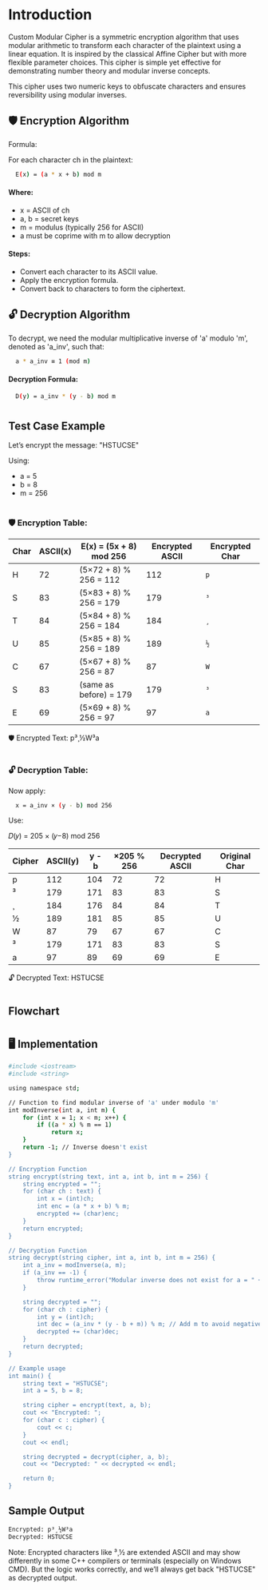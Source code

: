
# Introduction

Custom Modular Cipher is a symmetric encryption algorithm that uses modular arithmetic to transform each character of the plaintext using a linear equation. It is inspired by the classical Affine Cipher but with more flexible parameter choices. This cipher is simple yet effective for demonstrating number theory and modular inverse concepts.

This cipher uses two numeric keys to obfuscate characters and ensures reversibility using modular inverses.



## 🛡️ Encryption Algorithm

Formula:

For each character ch in the plaintext:

```bash
  E(x) = (a * x + b) mod m
```


#### Where:

- x = ASCII of ch
- a, b = secret keys
- m = modulus (typically 256 for ASCII)
- a must be coprime with m to allow decryption

#### Steps:

- Convert each character to its ASCII value.
- Apply the encryption formula.
- Convert back to characters to form the ciphertext.
## 🔓 Decryption Algorithm

To decrypt, we need the modular multiplicative inverse of 'a' modulo 'm', denoted as 'a_inv', such that:

```bash
  a * a_inv ≡ 1 (mod m)
```

#### Decryption Formula:

```bash
  D(y) = a_inv * (y - b) mod m
```


#
#
#
## Test Case Example

Let’s encrypt the message: "HSTUCSE"

Using:

- a = 5
- b = 8
- m = 256

#
#
### 🛡️ Encryption Table:

| Char | ASCII(x) | E(x) = (5x + 8) mod 256 | Encrypted ASCII | Encrypted Char |
| ---- | -------- | ----------------------- | --------------- | -------------- |
| H    | 72       | (5×72 + 8) % 256 = 112  | 112             | `p`            |
| S    | 83       | (5×83 + 8) % 256 = 179  | 179             | `³`            |
| T    | 84       | (5×84 + 8) % 256 = 184  | 184             | `¸`            |
| U    | 85       | (5×85 + 8) % 256 = 189  | 189             | `½`            |
| C    | 67       | (5×67 + 8) % 256 = 87   | 87              | `W`            |
| S    | 83       | (same as before) = 179  | 179             | `³`            |
| E    | 69       | (5×69 + 8) % 256 = 97   | 97              | `a`            |

🛡️ Encrypted Text: p³¸½W³a

#
#
#

### 🔓 Decryption Table:

Now apply:

```bash
  x = a_inv × (y - b) mod 256
```
Use:

𝐷(𝑦) = 205 × (𝑦−8) mod 256

| Cipher | ASCII(y) | y - b | ×205 % 256 | Decrypted ASCII | Original Char |
| ------ | -------- | ----- | ---------- | --------------- | ------------- |
| p      | 112      | 104   | 72         | 72              | H             |
| ³      | 179      | 171   | 83         | 83              | S             |
| ¸      | 184      | 176   | 84         | 84              | T             |
| ½      | 189      | 181   | 85         | 85              | U             |
| W      | 87       | 79    | 67         | 67              | C             |
| ³      | 179      | 171   | 83         | 83              | S             |
| a      | 97       | 89    | 69         | 69              | E             |

🔓 Decrypted Text: HSTUCSE

#
#


## Flowchart

#
#
## 🖥️ Implementation

```bash 
#include <iostream>
#include <string>

using namespace std;

// Function to find modular inverse of 'a' under modulo 'm'
int modInverse(int a, int m) {
    for (int x = 1; x < m; x++) {
        if ((a * x) % m == 1)
            return x;
    }
    return -1; // Inverse doesn't exist
}

// Encryption Function
string encrypt(string text, int a, int b, int m = 256) {
    string encrypted = "";
    for (char ch : text) {
        int x = (int)ch;
        int enc = (a * x + b) % m;
        encrypted += (char)enc;
    }
    return encrypted;
}

// Decryption Function
string decrypt(string cipher, int a, int b, int m = 256) {
    int a_inv = modInverse(a, m);
    if (a_inv == -1) {
        throw runtime_error("Modular inverse does not exist for a = " + to_string(a));
    }

    string decrypted = "";
    for (char ch : cipher) {
        int y = (int)ch;
        int dec = (a_inv * (y - b + m)) % m; // Add m to avoid negative values
        decrypted += (char)dec;
    }
    return decrypted;
}

// Example usage
int main() {
    string text = "HSTUCSE";
    int a = 5, b = 8;

    string cipher = encrypt(text, a, b);
    cout << "Encrypted: ";
    for (char c : cipher) {
        cout << c;
    }
    cout << endl;

    string decrypted = decrypt(cipher, a, b);
    cout << "Decrypted: " << decrypted << endl;

    return 0;
}

```

## Sample Output
```bash
Encrypted: p³¸½W³a
Decrypted: HSTUCSE
```

Note: Encrypted characters like ³¸½ are extended ASCII and may show differently in some C++ compilers or terminals (especially on Windows CMD). But the logic works correctly, and we’ll always get back "HSTUCSE" as decrypted output.